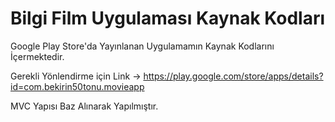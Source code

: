 # Bilgi Film Uygulaması Kaynak Kodları

Google Play Store'da Yayınlanan Uygulamamın Kaynak Kodlarını İçermektedir.

Gerekli Yönlendirme için Link -> https://play.google.com/store/apps/details?id=com.bekirin50tonu.movieapp

MVC Yapısı Baz Alınarak Yapılmıştır.
